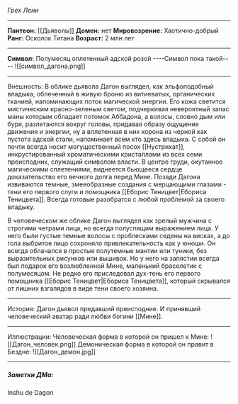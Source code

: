 *Грех Лени*
_____________
**Пантеон:** [[Дьяволы]]
**Домен:** нет
**Мировозрение:** Хаотично-добрый
**Ранг:** Осколок Титана
**Возраст:** 2 млн лет
___________
**Символ:** Полумесяц оплетенный адской розой 
----Символ пока такой---- 
![[символ_дагона.png]]
_______________
Внешность:
В облике дьявола Дагон выглядел, как эльфоподобный владыка, облеченный в живую броню из витиеватых, органических тканией, напоминающих поток магической энергии. Его кожа светится мистическим красно-зеленым  светом, подчеркивая невероятный запас маны которым обладает потомок Аббадона, а волосы, словно дым или буря, разлетаются вокруг головы, придавая образу ощущение движения и энергии, ну а вплетенная в них корона из черной как пустота адской стали, напоминает всем кто здесь владыка. С собой он почти всегда носит могущественный посох [[Нустрихат]], инкрустированный хроматическими кристаллами из всех семи преисподних, служащий символом власти. В центре груди, окутанное магическими сплетениями, виднеется бьющееся сердце доказательство его вечного долга перед Мине. Позади Дагона извиваются темные, змееобразные создания с мерцающими глазами - тени его первого слуги и помощника [[Еборис Теницвет|Ебориса Теницвета]]. Всегда готовые разобратся с любой проблемой за своего владыку.

В человеческом же облике Дагон выглядел как зрелый мужчина с строгими четрами лица, но всегда полуспящим выражением лица. У него были густые темные волосы с проблесками седены на висках, а до гола выбритое лицо сохроняло привлекательность как у юноши. Он всегда облачался в простые полутемные мантии или туники, без выразительных рисунков или вышивок. Но у него на запястии всегда был подарок его возлюбленной Мине, маленький браселетик с полумесяцом. Не редко его приследовал дух-тень его первого помощника [[Еборис Теницвет|Ебориса Теницвета]], который скрывался от лишних взгалядов в виде тени своего хозяина. 
______________
История: 
Дагон дьявол предавший преисподние. И принявший человеческий аватар ради любви богини [[Мине]].
___________
Иллюстрации:
Человеческая форма в которой он пришел к Мине:
![[Дагон_человек.png]]
Демоническая форма в которой он правит в Бездне:
![[Дагон_демон.jpg]]
___________
##### Заметки ДМа:
Inshu de Dagon
